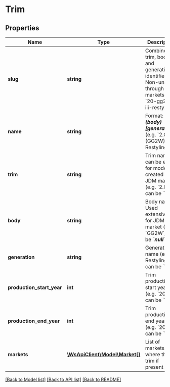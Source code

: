 # Trim

## Properties
Name | Type | Description | Notes
------------ | ------------- | ------------- | -------------
**slug** | **string** | Combined trim, body, and generation identifier. Non-unique through markets (e.g. &#x60;20-gg2w-iii-restyling&#x60;) | [optional] 
**name** | **string** | Format: __*&#x60;trim (body) [generation]&#x60;*__ (e.g. &#x60;2.0 (GG2W) [III Restyling]&#x60;) | [optional] 
**trim** | **string** | Trim name. It can be empty for models created for JDM market (e.g. &#x60;2.0&#x60;, can be __*&#x60;null&#x60;*__) | [optional] 
**body** | **string** | Body name. Used extensively for JDM market (e.g. &#x60;GG2W&#x60;, can be __*&#x60;null&#x60;*__) | [optional] 
**generation** | **string** | Generation name (e.g. &#x60;III Restyling&#x60;, can be __*&#x60;null&#x60;*__) | [optional] 
**production_start_year** | **int** | Trim production start year (e.g. &#x60;2015&#x60;, can be __*&#x60;null&#x60;*__) | [optional] 
**production_end_year** | **int** | Trim production end year (e.g. &#x60;2016&#x60;, can be __*&#x60;null&#x60;*__) | [optional] 
**markets** | [**\WsApiClient\Model\Market[]**](Market.md) | List of markets where this trim if present | [optional] 

[[Back to Model list]](../README.md#documentation-for-models) [[Back to API list]](../README.md#documentation-for-api-endpoints) [[Back to README]](../README.md)



